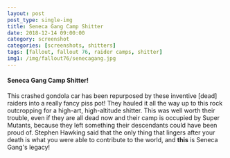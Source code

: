 ```yaml
---
layout: post
post_type: single-img
title: Seneca Gang Camp Shitter
date: 2018-12-14 09:00:00
category: screenshot
categories: [screenshots, shitters]
tags: [fallout, fallout 76, raider camps, shitter]
img1: /img/fallout76/senecagang.jpg
---
```

#### Seneca Gang Camp Shitter!

This crashed gondola car has been repurposed by these inventive [dead] raiders into a really fancy piss pot! They hauled it all the way up to this rock outcropping for a high-art, high-altitude shitter. This was well worth their trouble, even if they are all dead now and their camp is occupied by Super Mutants, because they left something their descendants could have been proud of. Stephen Hawking said that the only thing that lingers after your death is what you were able to contribute to the world, and **this** is Seneca Gang's legacy!
